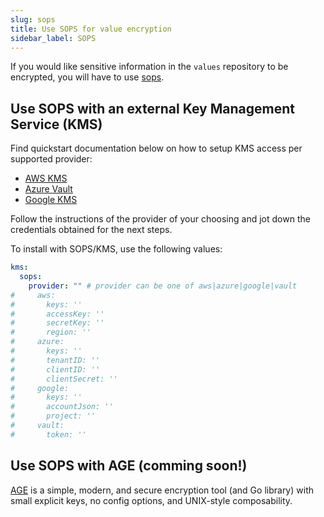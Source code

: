 ```yaml
---
slug: sops
title: Use SOPS for value encryption
sidebar_label: SOPS
---
```


If you would like sensitive information in the `values` repository to be encrypted, you will have to use [sops](https://github.com/mozilla/sops).

## Use SOPS with an external Key Management Service (KMS)

Find quickstart documentation below on how to setup KMS access per supported provider:

- [AWS KMS](https://aws.amazon.com/kms/getting-started/)
- [Azure Vault](https://azure.microsoft.com/en-us/services/key-vault/#getting-started)
- [Google KMS](https://cloud.google.com/kms/docs/quickstart)

Follow the instructions of the provider of your choosing and jot down the credentials obtained for the next steps.

To install with SOPS/KMS, use the following values:

```yaml
kms:
  sops:
    provider: "" # provider can be one of aws|azure|google|vault
#     aws:
#       keys: ''
#       accessKey: ''
#       secretKey: ''
#       region: ''
#     azure:
#       keys: ''
#       tenantID: ''
#       clientID: ''
#       clientSecret: ''
#     google:
#       keys: ''
#       accountJson: ''
#       project: ''
#     vault:
#       token: ''
```

## Use SOPS with AGE (comming soon!)

[AGE](https://github.com/FiloSottile/age) is a simple, modern, and secure encryption tool (and Go library) with small explicit keys, no config options, and UNIX-style composability.
